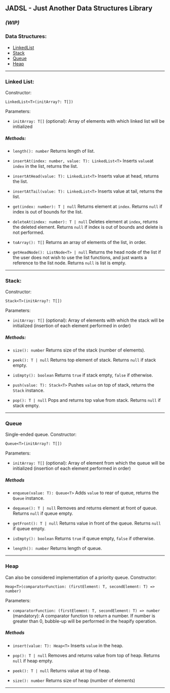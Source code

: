 ## JADSL - Just Another Data Structures Library

### _(WIP)_

### Data Structures:

- [LinkedList](#LinkedList)
- [Stack](#Stack)
- [Queue](#Queue)
- [Heap](#Heap)

---

### <span id="LinkedList">Linked List</span>:

Constructor:

```
LinkedList<T>(initArray?: T[])
```

Parameters:

- `initArray: T[]` (optional): Array of elements with which linked list will be initialized

##### Methods:

- `length(): number` Returns length of list.

- `insertAt(index: number, value: T): LinkedList<T>` Inserts `value`at `index` in the list, returns the list.

- `insertAtHead(value: T): LinkedList<T>` Inserts value at head, returns the list.

- `insertAtTail(value: T): LinkedList<T>` Inserts value at tail, returns the list.

- `get(index: number): T | null` Returns element at `index`. Returns `null` if index is out of bounds for the list.

- `deleteAt(index: number): T | null` Deletes element at `index`, returns the deleted element. Returns `null` if index is out of bounds and delete is not performed.

- `toArray(): T[]` Returns an array of elements of the list, in order.

- `getHeadNode(): ListNode<T> | null` Returns the head node of the list if the user does not wish to use the list functions, and just wants a reference to the list node. Returns `null` is list is empty.

---

### <span id="Stack">Stack</span>:

Constructor:

```
Stack<T>(initArray?: T[])
```

Parameters:

- `initArray: T[]` (optional): Array of elements with which the stack will be initialized (insertion of each element performed in order)

##### Methods:

- `size(): number` Returns size of the stack (number of elements).

- `peek(): T | null` Returns top element of stack. Returns `null` if stack empty.

- `isEmpty(): boolean` Returns `true` if stack empty, `false` if otherwise.

- `push(value: T): Stack<T>` Pushes `value` on top of stack, returns the `Stack` instance.

- `pop(): T | null` Pops and returns top value from stack. Returns `null` if stack empty.

---

### <span id="#Queue">Queue</span>

Single-ended queue.
Constructor:

```
Queue<T>(initArray?: T[])
```

Parameters:

- `initArray: T[]` (optional): Array of element from which the queue will be initialized (insertion of each element performed in order)

##### Methods

- `enqueue(value: T): Queue<T>` Adds `value` to rear of queue, returns the `Queue` instance.

- `dequeue(): T | null` Removes and returns element at front of queue. Returns `null` if queue empty.

- `getFront(): T | null` Returns value in front of the queue. Returns `null` if queue empty.

- `isEmpty(): boolean` Returns `true` if queue empty, `false` if otherwise.

- `length(): number` Returns length of queue.

---

### <span id="Heap">Heap</span>

Can also be considered implementation of a priority queue.
Constructor:

```
Heap<T>(comparatorFunction: (firstElement: T, secondElement: T) => number)
```

Parameters:

- `comparatorFunction: (firstElement: T, secondElement: T) => number` (mandatory): A comparator function to return a number. If number is greater than 0, bubble-up will be performed in the heapify operation.

##### Methods

- `insert(value: T): Heap<T>` Inserts `value` in the heap.

- `pop(): T | null` Removes and returns value from top of heap. Returns `null` if heap empty.

- `peek(): T | null` Returns value at top of heap.

- `size(): number` Returns size of heap (number of elements)

---
